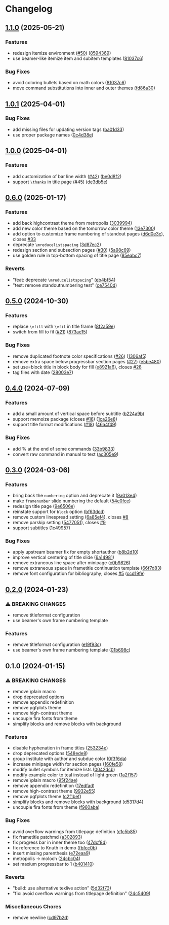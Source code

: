 # Changelog

## [1.1.0](https://github.com/jolars/moloch/compare/v1.0.1...v1.1.0) (2025-05-21)


### Features

* redesign itemize environment ([#50](https://github.com/jolars/moloch/issues/50)) ([8594369](https://github.com/jolars/moloch/commit/859436931609930b847e5002e2ef2482d055e4de))
* use beamer-like itemize item and subitem templates ([81037c6](https://github.com/jolars/moloch/commit/81037c66e1a99deb0295d40a2f205a8e757ccb6b))


### Bug Fixes

* avoid coloring bullets based on math colors ([81037c6](https://github.com/jolars/moloch/commit/81037c66e1a99deb0295d40a2f205a8e757ccb6b))
* move command substitutions into inner and outer themes ([fd86a30](https://github.com/jolars/moloch/commit/fd86a305e954e6597fa5bc0f4be4686525b34834))

## [1.0.1](https://github.com/jolars/moloch/compare/v1.0.0...v1.0.1) (2025-04-01)


### Bug Fixes

* add missing files for updating version tags ([ba01d33](https://github.com/jolars/moloch/commit/ba01d33b1993d4992372420f25f6390c5e4baa91))
* use proper package names ([0c4d38e](https://github.com/jolars/moloch/commit/0c4d38e3c2e2b0b93bfc1b6c1abe6bf0a3a01311))

## [1.0.0](https://github.com/jolars/moloch/compare/v0.6.0...v1.0.0) (2025-04-01)


### Features

* add customization of bar line width ([#42](https://github.com/jolars/moloch/issues/42)) ([be0d8f2](https://github.com/jolars/moloch/commit/be0d8f23c72b9760baeb31a58d2e9988cba5d19a))
* support `\thanks` in title page ([#45](https://github.com/jolars/moloch/issues/45)) ([de3db5e](https://github.com/jolars/moloch/commit/de3db5e517c06d1b8793b3a1c134b9bf4ad8b189))

## [0.6.0](https://github.com/jolars/moloch/compare/v0.5.0...v0.6.0) (2025-01-17)


### Features

* add back highcontrast theme from metropolis ([3039994](https://github.com/jolars/moloch/commit/3039994e27a01d54d7a3cfa696318413161f5e15))
* add new color theme based on the tomorrow color theme ([13e7300](https://github.com/jolars/moloch/commit/13e73007c6d29989684aa228f7f74d3bdcce526f))
* add option to customize frame numbering of standout pages ([d6d0e3c](https://github.com/jolars/moloch/commit/d6d0e3c61565f06d1987c275e2460c9b61ef8ae3)), closes [#33](https://github.com/jolars/moloch/issues/33)
* deprecate `\mreducelistspacing` ([3d87ec2](https://github.com/jolars/moloch/commit/3d87ec2d8d4a81c09d13083aa61af2a36ce6dd1d))
* redesign section and subsection pages  ([#30](https://github.com/jolars/moloch/issues/30)) ([5a98c69](https://github.com/jolars/moloch/commit/5a98c69a3f07b5b36d5d2c5e5a117e25c472ad22))
* use golden rule in top-bottom spacing of title page ([85eabc7](https://github.com/jolars/moloch/commit/85eabc7beef4296dcc7a7ac53eb0f7a785fe8c35))


### Reverts

* "feat: deprecate `\mreducelistspacing`" ([eb4bf54](https://github.com/jolars/moloch/commit/eb4bf54e734a64936903d18dbb6d1668d769fa01))
* "test: remove standoutnumbering test" ([ce7540d](https://github.com/jolars/moloch/commit/ce7540d71caf490cbd3129345cd778b1519394d9))

## [0.5.0](https://github.com/jolars/moloch/compare/v0.4.0...v0.5.0) (2024-10-30)


### Features

* replace `\vfill` with `\vfil` in title frame ([8f2a59e](https://github.com/jolars/moloch/commit/8f2a59e239cf0ae32f1a5c8fbf6ad739fa1cd328))
* switch from fill to fil ([#21](https://github.com/jolars/moloch/issues/21)) ([873ae15](https://github.com/jolars/moloch/commit/873ae154824ed10d45f05c6efe4c4cc73eca1a22))


### Bug Fixes

* remove duplicated footnote color specifications ([#26](https://github.com/jolars/moloch/issues/26)) ([1306af5](https://github.com/jolars/moloch/commit/1306af5a73e0a030ece2ad9825496cc28507ad54))
* remove extra space below progressbar section pages ([#27](https://github.com/jolars/moloch/issues/27)) ([e5be480](https://github.com/jolars/moloch/commit/e5be4806ab9b975be8e8f67434c80fd2155e30b2))
* set use=block title in block body for fill ([e8921a6](https://github.com/jolars/moloch/commit/e8921a69642166ef22b9b27cd3633a735c22f153)), closes [#28](https://github.com/jolars/moloch/issues/28)
* tag files with date ([28003e7](https://github.com/jolars/moloch/commit/28003e7502ce420a0e24b96e27ba3d30b9b0ecbc))

## [0.4.0](https://github.com/jolars/moloch/compare/v0.3.0...v0.4.0) (2024-07-09)


### Features

* add a small amount of vertical space before subtitle ([b224a9b](https://github.com/jolars/moloch/commit/b224a9b5067187e64a7669b61aee029447535729))
* support memoize package (closes [#16](https://github.com/jolars/moloch/issues/16)) ([1ca26e8](https://github.com/jolars/moloch/commit/1ca26e857a331fcb29296c4987b69aea0db90fae))
* support title format modifications ([#18](https://github.com/jolars/moloch/issues/18)) ([46a4f49](https://github.com/jolars/moloch/commit/46a4f49e8bb95798c2d6f3b69a1b96128d95cb8b))


### Bug Fixes

* add % at the end of some commands ([33b9833](https://github.com/jolars/moloch/commit/33b9833f21d3e0654fe2452d0b8ac8e8eb3a47bb))
* convert raw command in manual to text ([ac305e9](https://github.com/jolars/moloch/commit/ac305e9b547ce44e0573f333adc4e6684eb88b68))

## [0.3.0](https://github.com/jolars/moloch/compare/v0.2.0...v0.3.0) (2024-03-06)


### Features

* bring back the `numbering` option and deprecate it ([9a013e4](https://github.com/jolars/moloch/commit/9a013e4d46e1c009f058862525c4d92983c4103c))
* make `framenumber` slide numbering the default ([54e0fce](https://github.com/jolars/moloch/commit/54e0fce68b39a10aabf646c000ffa6656dede748))
* redesign title page ([9e6506e](https://github.com/jolars/moloch/commit/9e6506eccdf1a55ac88540df3bf792b88f07fc7a))
* reinstate support for `block` option ([bf63dcd](https://github.com/jolars/moloch/commit/bf63dcd17922277a198465485931f414a9426636))
* remove custom linespread setting ([6a85ef4](https://github.com/jolars/moloch/commit/6a85ef4ecd170550411cd00e65fe1e1a8d88b80b)), closes [#8](https://github.com/jolars/moloch/issues/8)
* remove parskip setting ([5477051](https://github.com/jolars/moloch/commit/54770512988927ab3c8264c7fce592cd0a4e32f8)), closes [#9](https://github.com/jolars/moloch/issues/9)
* support subtitles ([1c49957](https://github.com/jolars/moloch/commit/1c499577ea8f8aadf2403bdbd4efa603cf5a64d6))


### Bug Fixes

* apply upstream beamer fix for empty shortauthor ([b8b2d10](https://github.com/jolars/moloch/commit/b8b2d1090da3082a8b0370ef3411f70cc6c6fc1f))
* improve vertical centering of title slide ([6a14981](https://github.com/jolars/moloch/commit/6a149812409ce9072b785677fe562c5c80af22d4))
* remove extraneous line space after minipage ([c0b9826](https://github.com/jolars/moloch/commit/c0b98267ac70d75d69c5114e93b15722849fe712))
* remove extraneous space in frametitle continuation template ([66f7d83](https://github.com/jolars/moloch/commit/66f7d833a9e9e55626f38b2d3bc50303317a6b1c))
* remove font configuration for bibliography; closes [#5](https://github.com/jolars/moloch/issues/5) ([ccd19fe](https://github.com/jolars/moloch/commit/ccd19fe2dd20f40813e07c96a88700d5844b6e5d))

## [0.2.0](https://github.com/jolars/moloch/compare/v0.1.0...v0.2.0) (2024-01-23)


### ⚠ BREAKING CHANGES

* remove titleformat configuration
* use beamer's own frame numbering template

### Features

* remove titleformat configuration ([e19f93c](https://github.com/jolars/moloch/commit/e19f93c40a92ae28f5e7bf26cc48b68675501c89))
* use beamer's own frame numbering template ([01b698c](https://github.com/jolars/moloch/commit/01b698c7838d2e09057a240054c3acb3c75be8dc))

## 0.1.0 (2024-01-15)


### ⚠ BREAKING CHANGES

* remove \plain macro
* drop deprecated options
* remove appendix redefinition
* remove pgfplots theme
* remove high-contrast theme
* uncouple fira fonts from theme
* simplify blocks and remove blocks with background

### Features

* disable hyphenation in frame titles ([253234e](https://github.com/jolars/moloch/commit/253234e7b262d98e216dfadffddf29023f7af06f))
* drop deprecated options ([548ede8](https://github.com/jolars/moloch/commit/548ede8413f1f0d5d2b762de9798f44351b2f81b))
* group institute with author and subdue color ([0f3f6da](https://github.com/jolars/moloch/commit/0f3f6da5733f151368d181243d74055920074fc0))
* increase minipage width for section pages ([160fe58](https://github.com/jolars/moloch/commit/160fe5854e87151f7b74faf29daf9969a1ef8328))
* modify bullet symbols for itemize lists ([0042dcb](https://github.com/jolars/moloch/commit/0042dcb8b7caa4b4b277aaa779fd2fe62f8f2ec4))
* modify example color to teal instead of light green ([1a2f157](https://github.com/jolars/moloch/commit/1a2f1573dc588c8e93ba6572c109620edde2d3c8))
* remove \plain macro ([95f24ae](https://github.com/jolars/moloch/commit/95f24ae73ac72d9501de0760e48bbc0cacce797f))
* remove appendix redefinition ([17edfad](https://github.com/jolars/moloch/commit/17edfad5975192df7561e6404bff14ba40726d2b))
* remove high-contrast theme ([9932e55](https://github.com/jolars/moloch/commit/9932e55efcb3ed56e402301c8aec7a3583915dd9))
* remove pgfplots theme ([c2f1bef](https://github.com/jolars/moloch/commit/c2f1bef3cc7b2a4c48bf2e4f3e7c0c857a54c6fa))
* simplify blocks and remove blocks with background ([d5317d4](https://github.com/jolars/moloch/commit/d5317d4d05c06ac85f4cbaa7e4a17f493bc6cc32))
* uncouple fira fonts from theme ([f960aba](https://github.com/jolars/moloch/commit/f960aba4ee56aabad24ab232a71e6673e00dc0db))


### Bug Fixes

* avoid overflow warnings from titlepage definition ([c1c5b85](https://github.com/jolars/moloch/commit/c1c5b85c301e0cd54213e15de8d5c606d0336059))
* fix frametitle patchmd ([a302893](https://github.com/jolars/moloch/commit/a30289334007b497b24a111896cc68bcc08fbd42))
* fix progress bar in inner theme too ([47dcf8d](https://github.com/jolars/moloch/commit/47dcf8df1ab26024e63e1f60ea59fd83a2210a2c))
* fix reference to Knuth in demo ([fbfcc0b](https://github.com/jolars/moloch/commit/fbfcc0b7ad78bd3628b8f98b15f32a57aaf32d38))
* insert missing parenthesis ([e72eaa9](https://github.com/jolars/moloch/commit/e72eaa9af24cdb1646e1785247c6579321cf6ad5))
* metropolis -&gt; moloch ([24cbc04](https://github.com/jolars/moloch/commit/24cbc0497a95e2a91f81fb996a0453dfb4bcdff0))
* set maxium progressbar to 1 ([b401410](https://github.com/jolars/moloch/commit/b4014101fec3c12a5f5960817f97234511ac1aa5))


### Reverts

* "build: use alternative texlive action" ([5d32f73](https://github.com/jolars/moloch/commit/5d32f73e69a178665b3bc059e8973bc394eb3a4f))
* "fix: avoid overflow warnings from titlepage definition" ([24c5409](https://github.com/jolars/moloch/commit/24c540998b637bd80f4318d3df603329bcade81f))


### Miscellaneous Chores

* remove newline ([cd97b2d](https://github.com/jolars/moloch/commit/cd97b2dcb6758f674ce173ff4c45e080d37b5374))
